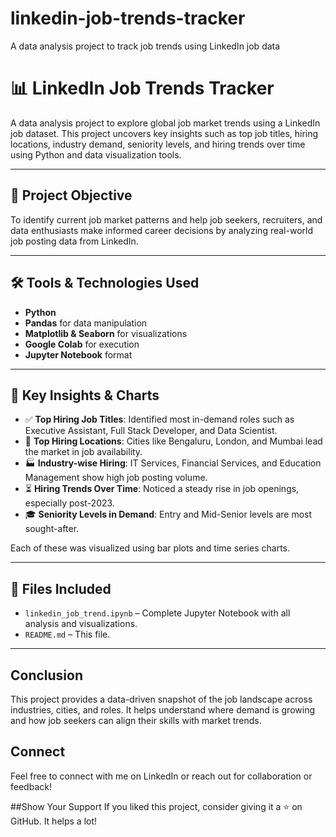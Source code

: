 # linkedin-job-trends-tracker
A data analysis project to track job trends using LinkedIn job data

# 📊 LinkedIn Job Trends Tracker

A data analysis project to explore global job market trends using a LinkedIn job dataset. This project uncovers key insights such as top job titles, hiring locations, industry demand, seniority levels, and hiring trends over time using Python and data visualization tools.

---

## 🚀 Project Objective

To identify current job market patterns and help job seekers, recruiters, and data enthusiasts make informed career decisions by analyzing real-world job posting data from LinkedIn.

---

## 🛠️ Tools & Technologies Used

- **Python**
- **Pandas** for data manipulation
- **Matplotlib & Seaborn** for visualizations
- **Google Colab** for execution
- **Jupyter Notebook** format

---

## 📌 Key Insights & Charts

- ✅ **Top Hiring Job Titles**: Identified most in-demand roles such as Executive Assistant, Full Stack Developer, and Data Scientist.
- 📍 **Top Hiring Locations**: Cities like Bengaluru, London, and Mumbai lead the market in job availability.
- 🏭 **Industry-wise Hiring**: IT Services, Financial Services, and Education Management show high job posting volume.
- ⏳ **Hiring Trends Over Time**: Noticed a steady rise in job openings, especially post-2023.
- 🎓 **Seniority Levels in Demand**: Entry and Mid-Senior levels are most sought-after.
  
Each of these was visualized using bar plots and time series charts.

---

## 📂 Files Included

- `linkedin_job_trend.ipynb` – Complete Jupyter Notebook with all analysis and visualizations.
- `README.md` – This file.

---

## Conclusion
This project provides a data-driven snapshot of the job landscape across industries, cities, and roles. It helps understand where demand is growing and how job seekers can align their skills with market trends.

## Connect
Feel free to connect with me on LinkedIn or reach out for collaboration or feedback!

##Show Your Support
If you liked this project, consider giving it a ⭐ on GitHub. It helps a lot!



